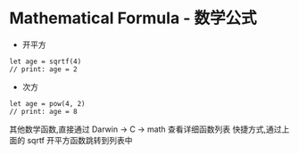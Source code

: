 # Mathematical Formula - 数学公式

* 开平方
```
let age = sqrtf(4)
// print: age = 2
```
*  次方
```
let age = pow(4, 2)
// print: age = 8
```
其他数学函数,直接通过 Darwin -> C -> math 查看详细函数列表
快捷方式,通过上面的 sqrtf 开平方函数跳转到列表中

